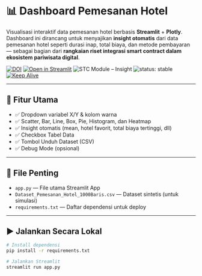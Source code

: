 # 📊 Dashboard Pemesanan Hotel

Visualisasi interaktif data pemesanan hotel berbasis **Streamlit** + **Plotly**.  
Dashboard ini dirancang untuk menyajikan **insight otomatis** dari data pemesanan hotel seperti durasi inap, total biaya, dan metode pembayaran — sebagai bagian dari **rangkaian riset integrasi smart contract dalam ekosistem pariwisata digital**.
 
[![DOI](https://zenodo.org/badge/DOI/10.5281/zenodo.16763254.svg)](https://doi.org/10.5281/zenodo.16763254)
[![Open in Streamlit](https://static.streamlit.io/badges/streamlit_badge_black_white.svg)](https://stc-insight.streamlit.app/)
![STC Module – Insight](https://img.shields.io/badge/STC%20Module-Insight-purple)
![status: stable](https://img.shields.io/badge/status-stable-brightgreen)
[![Keep Alive](https://github.com/mrbrightsides/dashboard-EDA/actions/workflows/ping.yml/badge.svg)](https://github.com/mrbrightsides/dashboard-EDA/actions/workflows/ping.yml)


---

## 🚀 Fitur Utama

- ✅ Dropdown variabel X/Y & kolom warna
- ✅ Scatter, Bar, Line, Box, Pie, Histogram, dan Heatmap
- ✅ Insight otomatis (mean, hotel favorit, total biaya tertinggi, dll)
- ✅ Checkbox Tabel Data
- ✅ Tombol Unduh Dataset (CSV)
- ✅ Debug Mode (opsional)

---

## 📂 File Penting

- `app.py` — File utama Streamlit App
- `Dataset_Pemesanan_Hotel_1000Baris.csv` — Dataset sintetis (untuk simulasi)
- `requirements.txt` — Daftar dependensi untuk deploy

---

## ▶️ Jalankan Secara Lokal

```bash
# Install dependensi
pip install -r requirements.txt

# Jalankan Streamlit
streamlit run app.py
